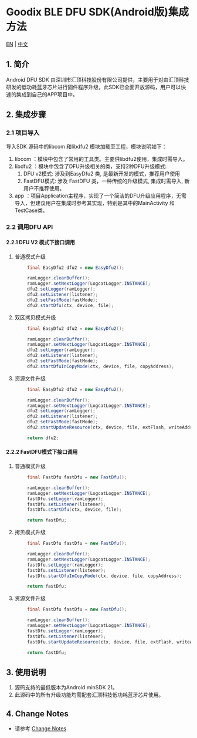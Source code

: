 # Goodix BLE DFU SDK(Android版)集成方法

[EN](README.md)   |  [中文](README_zh.md)



## 1. 简介
Android DFU SDK 由深圳市汇顶科技股份有限公司提供，主要用于对由汇顶科技研发的低功耗蓝牙芯片进行固件程序升级，此SDK已全面开放源码，用户可以快速的集成到自己的APP项目中。

## 2. 集成步骤

### 2.1 项目导入
导入SDK 源码中的libcom 和libdfu2 模块加载至工程，模块说明如下：
1. libcom ：模块中包含了常用的工具类。主要供libdfu2使用，集成时需导入。
2. libdfu2 ：模块中包含了DFU升级相关的类，支持2种DFU升级模式:
   1. DFU v2模式: 涉及到EasyDfu2 类, 是最新开发的模式，推荐用户使用
   2. FastDFU模式: 涉及 FastDFU 类，一种传统的升级模式, 集成时需导入, 新用户不推荐使用。
3. app ：项目Application主程序，实现了一个简洁的DFU升级应用程序，无需导入，但建议用户在集成时参考其实现，特别是其中的MainActivity 和 TestCase类。

### 2.2 调用DFU API

#### 2.2.1 DFU V2 模式下接口调用

1. 普通模式升级
```java
        final EasyDfu2 dfu2 = new EasyDfu2();

        ramLogger.clearBuffer();
        ramLogger.setNextLogger(LogcatLogger.INSTANCE);
        dfu2.setLogger(ramLogger);
        dfu2.setListener(listener);
        dfu2.setFastMode(fastMode);
        dfu2.startDfu(ctx, device, file);
```
2. 双区拷贝模式升级
```java
        final EasyDfu2 dfu2 = new EasyDfu2();

        ramLogger.clearBuffer();
        ramLogger.setNextLogger(LogcatLogger.INSTANCE);
        dfu2.setLogger(ramLogger);
        dfu2.setListener(listener);
        dfu2.setFastMode(fastMode);
        dfu2.startDfuInCopyMode(ctx, device, file, copyAddress); 
```

3. 资源文件升级
```java
        final EasyDfu2 dfu2 = new EasyDfu2();

        ramLogger.clearBuffer();
        ramLogger.setNextLogger(LogcatLogger.INSTANCE);
        dfu2.setLogger(ramLogger);
        dfu2.setListener(listener);
        dfu2.setFastMode(fastMode);
        dfu2.startUpdateResource(ctx, device, file, extFlash, writeAddress);

        return dfu2;
```



#### 2.2.2 FastDFU模式下接口调用

1. 普通模式升级
```java
        final FastDfu fastDfu = new FastDfu();

        ramLogger.clearBuffer();
        ramLogger.setNextLogger(LogcatLogger.INSTANCE);
        fastDfu.setLogger(ramLogger);
        fastDfu.setListener(listener);
        fastDfu.startDfu(ctx, device, file);

        return fastDfu;
```

2. 拷贝模式升级

```java
        final FastDfu fastDfu = new FastDfu();

        ramLogger.clearBuffer();
        ramLogger.setNextLogger(LogcatLogger.INSTANCE);
        fastDfu.setLogger(ramLogger);
        fastDfu.setListener(listener);
        fastDfu.startDfuInCopyMode(ctx, device, file, copyAddress);

        return fastDfu;
```

3. 资源文件升级

```java
        final FastDfu fastDfu = new FastDfu();

        ramLogger.clearBuffer();
        ramLogger.setNextLogger(LogcatLogger.INSTANCE);
        fastDfu.setLogger(ramLogger);
        fastDfu.setListener(listener);
        fastDfu.startUpdateResource(ctx, device, file, extFlash, writeAddress); 

        return fastDfu;
```

## 3. 使用说明
1. 源码支持的最低版本为Android minSDK 21。
2. 此源码中的所有升级功能均需配套汇顶科技低功耗蓝牙芯片使用。



## 4. Change Notes
- 请参考 [Change Notes](../../wiki/Change-Notes)